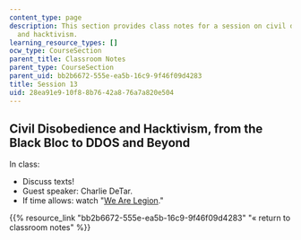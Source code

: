 ```yaml
---
content_type: page
description: This section provides class notes for a session on civil disobedience
  and hacktivism.
learning_resource_types: []
ocw_type: CourseSection
parent_title: Classroom Notes
parent_type: CourseSection
parent_uid: bb2b6672-555e-ea5b-16c9-9f46f09d4283
title: Session 13
uid: 28ea91e9-10f8-8b76-42a8-76a7a820e504
---
```


Civil Disobedience and Hacktivism, from the Black Bloc to DDOS and Beyond
-------------------------------------------------------------------------

In class:

*   Discuss texts!
*   Guest speaker: Charlie DeTar.
*   If time allows: watch "[We Are Legion](http://wearelegionthedocumentary.com/)."

{{% resource_link "bb2b6672-555e-ea5b-16c9-9f46f09d4283" "« return to classroom notes" %}}